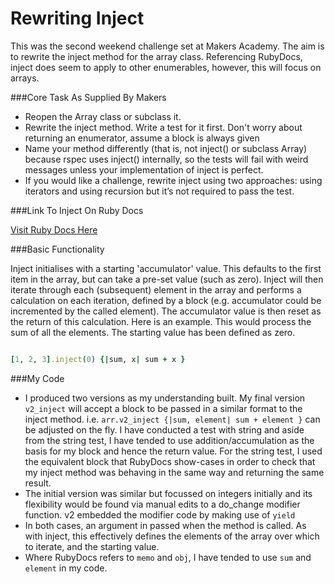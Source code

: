 Rewriting Inject
================

This was the second weekend challenge set at Makers Academy.  The aim is to rewrite the inject method for the array class.  Referencing RubyDocs, inject does seem to apply to other enumerables, however, this will focus on arrays.

###Core Task As Supplied By Makers

- Reopen the Array class or subclass it.
- Rewrite the inject method. Write a test for it first. Don't worry about returning an enumerator, assume a block is always given
- Name your method differently (that is, not inject() or subclass Array) because rspec uses inject() internally, so the tests will fail with weird messages unless your implementation of inject is perfect.
- If you would like a challenge, rewrite inject using two approaches: using iterators and using recursion but it’s not required to pass the test.

###Link To Inject On Ruby Docs

[Visit Ruby Docs Here](http://www.ruby-doc.org/core-2.1.1/Enumerable.html#method-i-inject)

###Basic Functionality

Inject initialises with a starting 'accumulator' value.  This defaults to the first item in the array, but can take a pre-set value (such as zero).  Inject will then iterate through each (subsequent) element in the array and performs a calculation on each iteration, defined by a block (e.g. accumulator could be incremented by the called element).  The accumulator value is then reset as the return of this calculation. Here is an example.  This would process the sum of all the elements.  The starting value has been defined as zero.


```ruby

[1, 2, 3].inject(0) {|sum, x| sum + x }

```

###My Code

- I produced two versions as my understanding built.  My final version ```v2_inject``` will accept a block to be passed in a similar format to the inject method.  i.e. ```arr.v2_inject {|sum, element| sum + element }``` can be adjusted on the fly.  I have conducted a test with string and aside from the string test, I have tended to use addition/accumulation as the basis for my block and hence the return value.  For the string test, I used the equivalent block that RubyDocs show-cases in order to check that my inject method was behaving in the same way and returning the same result.
- The initial version was similar but focussed on integers initially and its flexibility would be found via manual edits to a do_change modifier function.  v2 embedded the modifier code by making use of ```yield``` 
- In both cases, an argument in passed when the method is called.  As with inject, this effectively defines the elements of the array over which to iterate, and the starting value.
- Where RubyDocs refers to ```memo``` and ```obj```, I have tended to use ```sum``` and ```element``` in my code.